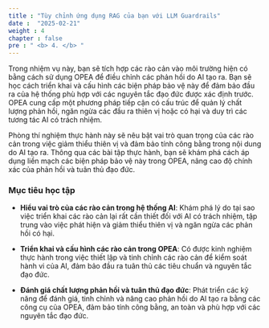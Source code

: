 ```yaml
---
title : "Tùy chỉnh ứng dụng RAG của bạn với LLM Guardrails"
date :  "2025-02-21" 
weight : 4 
chapter : false
pre : " <b> 4. </b> "
---
```


Trong nhiệm vụ này, bạn sẽ tích hợp các rào cản vào môi trường hiện có bằng cách sử dụng OPEA để điều chỉnh các phản hồi do AI tạo ra. Bạn sẽ học cách triển khai và cấu hình các biện pháp bảo vệ này để đảm bảo đầu ra của hệ thống phù hợp với các nguyên tắc đạo đức được xác định trước. OPEA cung cấp một phương pháp tiếp cận có cấu trúc để quản lý chất lượng phản hồi, ngăn ngừa các đầu ra thiên vị hoặc có hại và duy trì các tương tác AI có trách nhiệm.

Phòng thí nghiệm thực hành này sẽ nêu bật vai trò quan trọng của các rào cản trong việc giảm thiểu thiên vị và đảm bảo tính công bằng trong nội dung do AI tạo ra. Thông qua các bài tập thực hành, bạn sẽ khám phá cách áp dụng liền mạch các biện pháp bảo vệ này trong OPEA, nâng cao độ chính xác của phản hồi và tuân thủ đạo đức.

### Mục tiêu học tập
+ **Hiểu vai trò của các rào cản trong hệ thống AI**: Khám phá lý do tại sao việc triển khai các rào cản lại rất cần thiết đối với AI có trách nhiệm, tập trung vào việc phát hiện và giảm thiểu thiên vị và ngăn ngừa các phản hồi có hại.

+ **Triển khai và cấu hình các rào cản trong OPEA**: Có được kinh nghiệm thực hành trong việc thiết lập và tinh chỉnh các rào cản để kiểm soát hành vi của AI, đảm bảo đầu ra tuân thủ các tiêu chuẩn và nguyên tắc đạo đức.

+ **Đánh giá chất lượng phản hồi và tuân thủ đạo đức**: Phát triển các kỹ năng để đánh giá, tinh chỉnh và nâng cao phản hồi do AI tạo ra bằng các công cụ của OPEA, đảm bảo tính công bằng, an toàn và phù hợp với các nguyên tắc đạo đức.